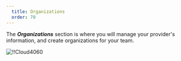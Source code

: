 ```yaml
---
  title: Organizations
  order: 70
---
```

The ***Organizations*** section is where you will manage your provider's information, and create organizations for your team.  

![!!Cloud4060](https://webdevolutions.azureedge.net/docs/en/cloud/Cloud4060.png) 